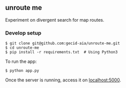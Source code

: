 ## unroute me

Experiment on divergent search for map routes.


### Develop setup

```
$ git clone git@github.com:gecid-aia/unroute-me.git
$ cd unroute-me
$ pip install -r requirements.txt  # Using Python3
```

To run the app:

```
$ python app.py
```

Once the server is running, access it on [localhost:5000](http://localhost:5000/).
